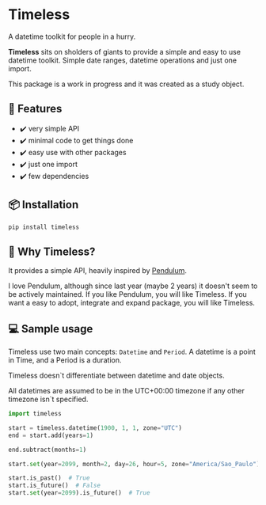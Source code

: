 # Timeless

A datetime toolkit for people in a hurry.

**Timeless** sits on sholders of giants to provide a simple and easy to use datetime
toolkit. Simple date ranges, datetime operations and just one import.

This package is a work in progress and it was created as a study object.

## 🧠 Features

- ✔️ very simple API
- ✔️ minimal code to get things done
- ✔️ easy use with other packages
- ✔️ just one import
- ✔️ few dependencies

## 📦 Installation

```bash
pip install timeless
```

## 📝 Why Timeless?

It provides a simple API, heavily inspired by [Pendulum](https://github.com/sdispater/pendulum).

I love Pendulum, although since last year (maybe 2 years) it doesn't seem to be actively maintained. If you like Pendulum, you will like Timeless. If you want a easy to adopt, integrate and expand package, you will like Timeless.

## 💻 Sample usage

Timeless use two main concepts: `Datetime` and `Period`. A datetime is a point in Time, and a Period is a duration.

Timeless doesn`t differentiate between datetime and date objects.

All datetimes are assumed to be in the UTC+00:00 timezone if any other timezone isn`t specified.

```py linenums="1"
import timeless

start = timeless.datetime(1900, 1, 1, zone="UTC")
end = start.add(years=1)

end.subtract(months=1)

start.set(year=2099, month=2, day=26, hour=5, zone="America/Sao_Paulo")

start.is_past()  # True
start.is_future()  # False
start.set(year=2099).is_future()  # True
```

